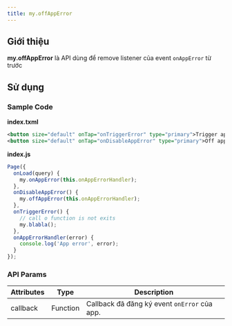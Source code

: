 ```yaml
---
title: my.offAppError
---
```


## Giới thiệu

**my.offAppError** là API dùng để remove listener của event `onAppError` từ trước

## Sử dụng

### Sample Code

**index.txml**

```xml
<button size="default" onTap="onTriggerError" type="primary">Trigger app error</button>
<button size="default" onTap="onDisableAppError" type="primary">Off app error event</button>
```

**index.js**

```js
Page({
  onLoad(query) {
    my.onAppError(this.onAppErrorHandler);
  },
  onDisableAppError() {
    my.offAppError(this.onAppErrorHandler);
  },
  onTriggerError() {
    // call o function is not exits
    my.blabla();
  },
  onAppErrorHandler(error) {
    console.log('App error', error);
  }
});
```

### API Params

| Attributes | Type     | Description                                  |
| ---------- | -------- | -------------------------------------------- |
| callback   | Function | Callback đã đăng ký event `onError` của app. |
